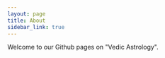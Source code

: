 ```yaml
---
layout: page
title: About
sidebar_link: true
---
```


<p class="message">
  Welcome to our Github pages on "Vedic Astrology".
</p>
